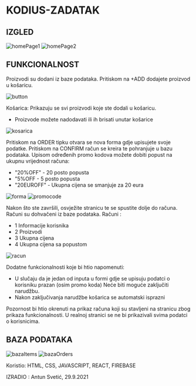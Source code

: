 # KODIUS-ZADATAK

IZGLED
---------------------------------------------------------------------------------------------------------------------

![homePage1](https://user-images.githubusercontent.com/85894362/135261930-f5fc16e5-7551-4a75-acd4-2239427e7565.png)
![homePage2](https://user-images.githubusercontent.com/85894362/135261944-220c6c7c-b465-4b20-baab-19292944cb00.png)

FUNKCIONALNOST 
---------------------------------------------------------------------------------------------------------------------
Proizvodi su dodani iz baze podataka.
Pritiskom na +ADD dodajete proizvod u košaricu.

![button](https://user-images.githubusercontent.com/85894362/135262257-5b62fb67-f9ed-40db-a6c8-b4c349c455d5.png)

Košarica: 
Prikazuju se svi proizvodi koje ste dodali u košaricu.
- Proizvode možete nadodavati ili ih brisati unutar košarice

![kosarica](https://user-images.githubusercontent.com/85894362/135262527-c1a386be-1a3d-4a0f-8ec4-8b1113b34aee.png)

Pritiskom na ORDER tipku otvara se nova forma gdje upisujete svoje podatke.
Pritiskom na CONFIRM račun se kreira te pohranjuje u bazu podataka.
Upisom određenih promo kodova možete dobiti popust na ukupnu vrijednost računa:
  - "20%OFF" - 20 posto popusta 
  - "5%OFF - 5 posto popusta
  - "20EUROFF" - Ukupna cijena se smanjuje za 20 eura

![forma](https://user-images.githubusercontent.com/85894362/135262681-00986500-07af-416d-be81-b1871e029a61.png)
![promocode](https://user-images.githubusercontent.com/85894362/135263147-4f5ccd94-f3f4-4208-a222-204ca74ad2aa.png)

Nakon što ste završili, osvježite stranicu te se spustite dolje do računa.
Računi su dohvačeni iz baze podataka.
Računi : 
  - 1 Informacije korisnika
  - 2 Proizvodi
  - 3 Ukupna cijena
  - 4 Ukupna cijena sa popustom

![racun](https://user-images.githubusercontent.com/85894362/135263408-df28cf53-92df-4b09-8281-9d78450f5b19.png)

Dodatne funkcionalnosti koje bi htio napomenuti: 
  - U slučaju da je jedan od inputa u formi gdje se upisuju podatci o korisniku prazan (osim promo koda)
    Neće biti moguće zaključiti narudžbu.
  - Nakon zaključivanja narudžbe košarica se automatski isprazni

Pozornost bi htio okrenuti na prikaz računa koji su stavljeni na stranicu zbog prikaza funkcionalnosti. U realnoj
stranici se ne bi prikazivali svima podatci o korisnicima.

BAZA PODATAKA
---------------------------------------------------------------------------------------------------------------------

![bazaItems](https://user-images.githubusercontent.com/85894362/135265097-2ef0099d-d150-42ad-8eb4-a9920c41a1ee.png)
![bazaOrders](https://user-images.githubusercontent.com/85894362/135265102-86cf63ea-a858-4a22-88bb-5d1e5d153a49.png)

Koristio: HTML, CSS, JAVASCRIPT, REACT, FIREBASE

IZRADIO : Antun Svetić, 29.9.2021


